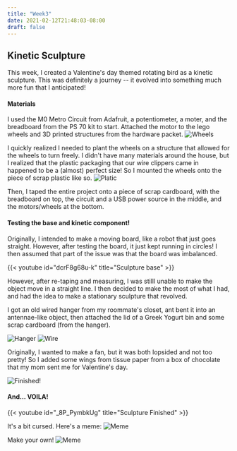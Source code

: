 ```yaml
---
title: "Week3"
date: 2021-02-12T21:48:03-08:00
draft: false
---
```


## Kinetic Sculpture

This week, I created a Valentine's day themed rotating bird as a kinetic sculpture. This was definitely a journey -- it evolved into something much more fun that I anticipated!

#### Materials
I used the M0 Metro Circuit from Adafruit, a potentiometer, a moter, and the breadboard from the PS 70 kit to start. Attached the motor to the lego wheels and 3D printed structures from the hardware packet. 
![Wheels](wheels.jpg)

I quickly realized I needed to plant the wheels on a structure that allowed for the wheels to turn freely. 
I didn't have many materials around the house, but I realized that the plastic packaging that our wire clippers came in happened to be a (almost) perfect size! So I mounted the wheels onto the piece of scrap plastic like so.
![Platic](plastic.jpg)

Then, I taped the entire project onto a piece of scrap cardboard, with the breadboard on top, the circuit and a USB power source in the middle, and the motors/wheels at the bottom.
 
#### Testing the base and kinetic component!
Originally, I intended to make a moving board, like a robot that just goes straight. However, after testing the board, it just kept running in circles! I then assumed that part of the issue was that the board was imbalanced.


{{< youtube id="dcrF8g68u-k" title="Sculpture base" >}}

However, after re-taping and measuring, I was stilll unable to make the object move in a straight line. I then decided to make the most of what I had, and had the idea to make a stationary sculpture that revolved.

I got an old wired hanger from my roommate's closet, ant bent it into an antennae-like object, then attached the lid of a Greek Yogurt bin and some scrap cardboard (from the hanger). 

![Hanger](hanger.jpg)
![Wire](wires.jpg)

Originally, I wanted to make a fan, but it was both lopsided and not too pretty! So I added some wings from tissue paper from a box of chocolate that my mom sent me for Valentine's day.

![Finished!](beauty.jpg)

#### And... VOILA!
{{< youtube id="_8P_PymbkUg" title="Sculpture Finished" >}}

It's a bit cursed. Here's a meme:
![Meme](meme2.JPEG)

Make your own!
![Meme](meme.JPEG)

<!-- https://youtu.be/dcrF8g68u-k -->